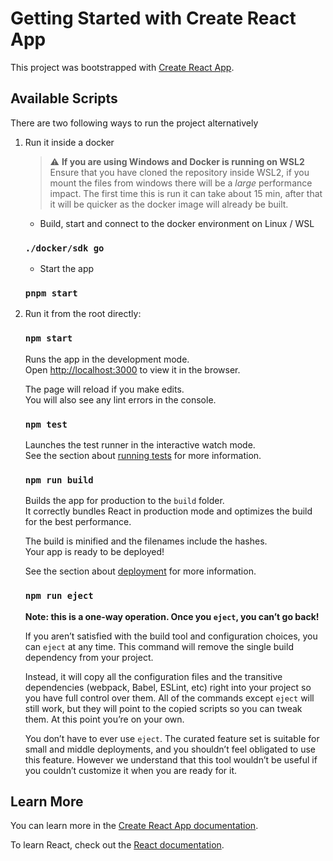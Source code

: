 # Getting Started with Create React App

This project was bootstrapped with [Create React App](https://github.com/facebook/create-react-app).

## Available Scripts

There are two following ways to run the project alternatively

1. Run it inside a docker
   
   > :warning: **If you are using Windows and Docker is running on WSL2**
   > Ensure that you have cloned the repository inside WSL2, if you mount the files from windows there will be a _large_ performance impact.
   > The first time this is run it can take about 15 min, after that it will be quicker as the docker image will already be built.

   - Build, start and connect to the docker environment on Linux / WSL
   ### `./docker/sdk go`
   
   - Start the app 
   ### `pnpm start`

2. Run it from the root directly:

   ### `npm start`

   Runs the app in the development mode.\
   Open [http://localhost:3000](http://localhost:3000) to view it in the browser.

   The page will reload if you make edits.\
   You will also see any lint errors in the console.

   ### `npm test`

   Launches the test runner in the interactive watch mode.\
   See the section about [running tests](https://facebook.github.io/create-react-app/docs/running-tests) for more information.

   ### `npm run build`

   Builds the app for production to the `build` folder.\
   It correctly bundles React in production mode and optimizes the build for the best performance.

   The build is minified and the filenames include the hashes.\
   Your app is ready to be deployed!

   See the section about [deployment](https://facebook.github.io/create-react-app/docs/deployment) for more information.

   ### `npm run eject`

   **Note: this is a one-way operation. Once you `eject`, you can’t go back!**

   If you aren’t satisfied with the build tool and configuration choices, you can `eject` at any time. This command will remove the single build dependency from your project.

   Instead, it will copy all the configuration files and the transitive dependencies (webpack, Babel, ESLint, etc) right into your project so you have full control over them. All of the commands except `eject` will still work, but they will point to the copied scripts so you can tweak them. At this point you’re on your own.

   You don’t have to ever use `eject`. The curated feature set is suitable for small and middle deployments, and you shouldn’t feel obligated to use this feature. However we understand that this tool wouldn’t be useful if you couldn’t customize it when you are ready for it.

## Learn More

You can learn more in the [Create React App documentation](https://facebook.github.io/create-react-app/docs/getting-started).

To learn React, check out the [React documentation](https://reactjs.org/).
